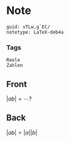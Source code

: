 # Note
```
guid: vTLw,g`EC/
notetype: LaTeX-deb4a
```

### Tags
```
Reele
Zahlen
```

## Front
$|a b|=\cdots$?

## Back
$|a b|=|a||b|$
